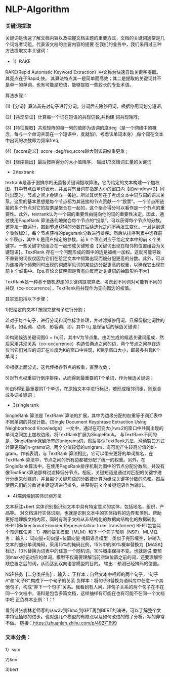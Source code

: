 # NLP-Algorithm
### 关键词提取

关键词是快速了解文档内容以及把握文档主题的重要方式，文档的关键词通常是几个词或者词组，代表该文档的主要内容的提要
在我们的业务中，我们采用过三种方法提取文本关键词：

- 1）RAKE

RAKE(Rapid Automatic Keyword Extraction) ,中文称为快速自动关键字提取。其亮点在于Rapid,快。
其算法特点其一是简单而高效；其二是提取的关键词并不是单一的单词，也有可能是短语，能够提取一些较长的专业术语。

算法步骤：

(1)【分词】算法首先对句子进行分词，分词后去除停用词，根据停用词划分短语; 

(2)【共现举证】计算每一个词在短语的共现词数,并构建 词共现矩阵; 

(3)【特征提取】共现矩阵的每一列的值即为该词的度deg（是一个网络中的概念，每与一个单词共现在一个短语中，度就加1，考虑该单词本身）,每个词在文本中出现的次数即为频率freq; 

(4)【score定义】score=deg/feq,score越大则该词权重更重 ;

(5)【降序输出】最后按照得分的大小值降序， 输出1/3文档词汇量的关键词



- 2)textrank

textrank是基于图排序的无监督关键词提取算法。它为给定的文本构建一个加权图，其中节点由单词表示，并且只有当词在指定大小的窗口内【如window=2】同时出现时，节点之间才会建立一条边。所以其优势在于考虑文本中词与词的语义关系。这里的基本思想是每个节点都为其链接的节点贡献一个“投票”。一个节点所链接的多个节点对它的投票是聚合在一起的，这个聚合得分可以看作是一个节点的重要性。此外，textrank认为一个词的重要性由链向他的词的重要性决定。因此，通过使用PageRank 算法迭代地聚合每个节点的“投票”，可以获得每个节点的分数。该算法一直运行，直到节点获得的分数在后续迭代之间不再发生变化。一旦达到这个收敛标准，每个节点获得的pagerank分数进行排序。然后从排序列表中选择前 k 个顶点，其中 k 是用户指定的参数。前 k 个顶点对应于给定文本中的前 k 个关键字。一些关键字也组合在一起形成关键短语【关键词出现在相邻的位置组合为关键短语】。TextRank 存在一个问题形成的图中的边是被统一加权。这就可能导致不重要的词仅仅因为它们在给定文本中频繁出现而被分配更高的分数。此外，可以为连接两个频繁同时出现的词或罕见词的某些边分配更高的权重，以确保它出现在前 k 个结果中。【ps.有论文证明图是否有向反而对关键词的抽取影响不大】

TextRank是一种基于随机游走的关键词提取算法，考虑到不同词对可能有不同的共现（co-occurrence），TextRank将共现作为无向图边的权值。

其实现包括以下步骤：

1)把给定的文本T按照完整句子进行分割；

2)对于每个句子，进行分词和词性标注处理，并过滤掉停用词，只保留指定词性的单词，如名词、动词、形容词，即，其中 ti,j 是保留后的候选关键词；

3)构建候选关键词图G = (V,E)，其中V为节点集，由2)生成的候选关键词组成，然后采用共现关系（co-occurrence）构造任两点之间的边，两个节点之间存在边仅当它们对应的词汇在长度为K的窗口中共现，K表示窗口大小，即最多共现K个单词；

4)根据上面公式，迭代传播各节点的权重，直至收敛；

5)对节点权重进行倒序排序，从而得到最重要的T个单词，作为候选关键词；

6)由5得到最重要的T个单词，在原始文本中进行标记，若形成相邻词组，则组合成多词关键词；

- 3)singlerank

SingleRank 算法是 TextRank 算法的扩展，其中为边缘分配的权重等于词汇表中不同单词的共现计数。《Single Document Keyphrase Extraction Using Neighborhood Knowledge》 一文中，通过在可变大小w≥2的窗口中共同出现的单词之间加上加权边缘，将TextRank扩展为SingleRank。
与TextRank不同的是，SingleRank保留所有的unigrams词，然后类似TextRank方法，滑动窗口方式计算更高的n-grams词，两个分值较低的unigram，有可能产生较高分值的bi-gram。作者表明，与 TextRank 算法相比，它可以带来更好的单词排名，在 TextRank 算法中，节点之间的所有边都被分配了统一的权重。另外，在SingleRank算法中，在使用PageRank排序机制为图中的节点分配分数后，并没有像TextRank算法那样过滤掉低分节点。相反，关键短语是通过对匹配的关键字进行分组来创建的，并且每个关键短语的分数被计算为组成关键字分数的总和。然后使用它们的分数对关键短语进行排名，并获得前 k 个关键短语作为输出。

- 4)端到端到实体识别方法

文本标注+bert
实体识别指识别文本中具有特定意义的实体，包括地名，组织，产品等。
对文档进行实体识别，也就是识别文本中的实体指称的边界和类别。帮助更好地理解文档内容，同时有利于文档从非结构化的数据向结构化的数据转化
BERT(Bidirectional Encoder Representation from Transformer)
BERT包含两个预训练任务：1）掩码语言模型（MLM）和下一个句子预测（NSP）
MLM任务：
输入： 词向量+句向量+位置向量
掩码语言模型：类似于完形填空，讲输入文本的部分单词掩码，采用15%的掩码比例，15%中的80%概率替换为【MASK】标记，10%替换为词表中的任意一个随机词，10%概率保持不变。也就是说 要预测mask标记对应的单词，模型不仅需要理解当前空缺位置之前的词，还要理解空缺位置之后的词，从而达到双向语言模型的目的。
输出：预测已经掩码的位置。

NSP任务【二分类任务】：
输入：
正样本：自然文本中相邻的两个句子，“句子A”和“句子B”,构成下一个句子的关系
负样本：将句子B替换为语料库中任意一个其他句子，构成“非下一个句子”关系。我看到有人问，非句子关系的两个句子在不在同一个文档中，语料是包含多篇文档，这样抽样有可能在也有可能不在同一个文档中吧
正负样本比例：1：1

看到过张俊林老师写的从w2v到Elmo,到GPT再到BERT的演进，可以了解整个文本特征抽取的进步。也对这几个模型的有缺点以及如何改进的做了分析，写的非常不做。
链接：https://zhuanlan.zhihu.com/p/49271699
### 文本分类：
1）svm

2)knn

3)bert




